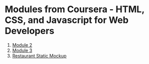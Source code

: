 # Modules from Coursera - HTML, CSS, and Javascript for Web Developers

1. [Module 2](https://aman-maharshi.github.io/coursera-htmlcssjs/module2/)
2. [Module 3](https://aman-maharshi.github.io/coursera-htmlcssjs/module3/)
3. [Restaurant Static Mockup](https://aman-maharshi.github.io/coursera-htmlcssjs/restaurant-static)
